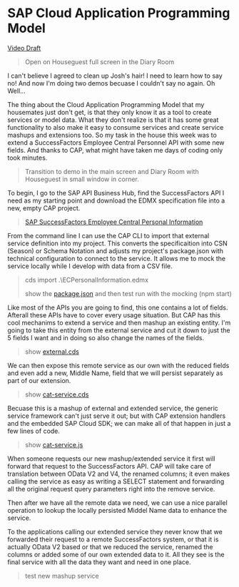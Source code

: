 # SAP Cloud Application Programming Model 

[Video Draft](https://sap.sharepoint.com/sites/100499/advocates/Shared%20Documents/Forms/AllItems.aspx?id=%2Fsites%2F100499%2Fadvocates%2FShared%20Documents%2F203%2DProjects%2FTechEd%202021%2FKeynote%20Videos%2Fdev%5Fkeynote%5Fcap%5Fdraft%2Emp4&parent=%2Fsites%2F100499%2Fadvocates%2FShared%20Documents%2F203%2DProjects%2FTechEd%202021%2FKeynote%20Videos)

> Open on Houseguest full screen in the Diary Room

I can't believe I agreed to clean up Josh's hair! I need to learn how to say no! And now I'm doing two demos becuase I couldn't say no again. Oh Well...

The thing about the Cloud Application Programming Model that my housemates just don't get, is that they only know it as a tool to create services or model data.  What they don't realize is that it has some great functionality to also make it easy to consume services and create service mashups and extensions too. So my task in the house this week was to extend a SuccessFactors Employee Central Personnel API with some new fields. And thanks to CAP, what might have taken me days of coding only took minutes.

> Transition to demo in the main screen and Diary Room with Houseguest in small window in corner. 

To begin, I go to the SAP API Business Hub, find the SuccessFactors API I need as my starting point and download the EDMX specification file into a new, empty CAP project.

> [SAP SuccessFactors Employee Central Personal Information](https://api.sap.com/api/ECPersonalInformation/overview)

From the command line I can use the CAP CLI to import that external service definition into my project. This converts the specificaition into CSN (Season) or Schema Notation and adjusts my project's package.json with technical configuration to connect to the service.  It allows me to mock the service locally while I develop with data from a CSV file.

> cds import .\ECPersonalInformation.edmx
>
> show the [package.json](../cap/package.json) and then test run with the mocking (npm start)

Like most of the APIs you are going to find, this one contains a lot of fields. Afterall these APIs have to cover every usage situation. But CAP has this cool mechanims to extend a service and then mashup an existing entity. I'm going to take this entity from the external service and cut it down to just the 5 fields I want and in doing so also change the names of the fields. 

> show [external.cds](../cap/srv/external.cds)

We can then expose this remote service as our own with the reduced fields and even add a new, Middle Name, field that we will persist separately as part of our extension. 

> show [cat-service.cds](../cap/srv/cat-service.cds)

Becuase this is a mashup of external and extended service, the generic service framework can't just serve it out; but with CAP extension handlers and the embedded SAP Cloud SDK; we can make all of that happen in just a few lines of code.

> show [cat-service.js](../cap/srv/cat-service.js)

When someone requests our new mashup/extended service it first will forward that request to the SuccessFactors API.  CAP will take care of translation between OData V2 and V4, the renamed columns; it even makes calling the service as easy as writing a SELECT statement and forwarding all the original request query parameters right into the remove service.

Then after we have all the remote data we need, we can use a nice parallel operation to lookup the locally persisted Middel Name data to enhance the service. 

To the applications calling our extended service they never know that we forwarded their request to a remote SuccessFactors system, or that it is actually OData V2 based or that we reduced the service, renamed the columns or added some of our own extended data to it.  All they see is the final service with all the data they want and need in one place.

> test new mashup service

